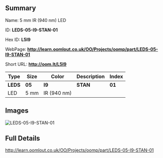 

## Summary
 
Name:  5 mm IR (940 nm) LED 

ID: __LEDS-05-I9-STAN-01__

Hex ID: __L5I9__

WebPage: __http://learn.oomlout.co.uk/OO/Projects/oomp/part/LEDS-05-I9-STAN-01__

Short URL: __http://oom.lt/L5I9__


| Type   | Size   | Color   | Description   | Index   |    
| ----- | ------   | ------   | -----   | ----   |    
| __LEDS__   					| __05__   					| __I9__    						| __STAN__    					| __01__ |    
| LED		| 5 mm	| IR (940 nm)		| 	| 	|

## Images
![LEDS-05-I9-STAN-01](http://oomlout.com/oomp-gen/parts/LEDS-05-I9-STAN-01/LEDS-05-I9-STAN-01_420.jpg)

## Full Details

 http://learn.oomlout.co.uk/OO/Projects/oomp/part/LEDS-05-I9-STAN-01

